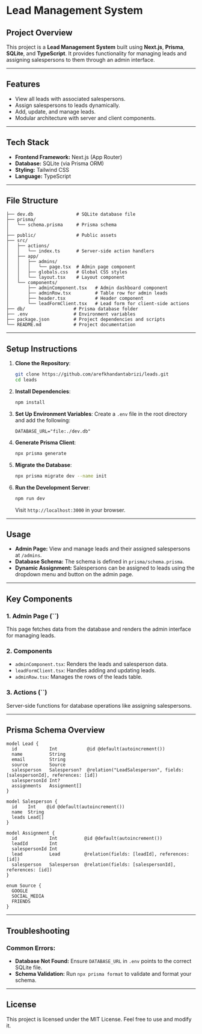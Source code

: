 # Lead Management System

## Project Overview

This project is a **Lead Management System** built using **Next.js**, **Prisma**, **SQLite**, and **TypeScript**. It provides functionality for managing leads and assigning salespersons to them through an admin interface.

---

## Features

- View all leads with associated salespersons.
- Assign salespersons to leads dynamically.
- Add, update, and manage leads.
- Modular architecture with server and client components.

---

## Tech Stack

- **Frontend Framework:** Next.js (App Router)
- **Database:** SQLite (via Prisma ORM)
- **Styling:** Tailwind CSS
- **Language:** TypeScript

---

## File Structure

```
├── dev.db                # SQLite database file
├── prisma/
│   └── schema.prisma     # Prisma schema
│
├── public/               # Public assets
├── src/
│   ├── actions/
│   │   └── index.ts      # Server-side action handlers
│   ├── app/
│   │   ├── admins/
│   │   │   └── page.tsx  # Admin page component
│   │   ├── globals.css   # Global CSS styles
│   │   └── layout.tsx    # Layout component
│   └── components/
│       ├── adminComponent.tsx   # Admin dashboard component
│       ├── adminRow.tsx         # Table row for admin leads
│       ├── header.tsx           # Header component
│       └── leadFormClient.tsx   # Lead form for client-side actions
├── db/                  # Prisma database folder
├── .env                 # Environment variables
├── package.json         # Project dependencies and scripts
└── README.md            # Project documentation
```

---

## Setup Instructions

1. **Clone the Repository**:

   ```bash
   git clone https://github.com/arefkhandantabrizi/leads.git
   cd leads
   ```

2. **Install Dependencies**:

   ```bash
   npm install
   ```

3. **Set Up Environment Variables**: Create a `.env` file in the root directory and add the following:

   ```env
   DATABASE_URL="file:./dev.db"
   ```

4. **Generate Prisma Client**:

   ```bash
   npx prisma generate
   ```

5. **Migrate the Database**:

   ```bash
   npx prisma migrate dev --name init
   ```

6. **Run the Development Server**:

   ```bash
   npm run dev
   ```

   Visit `http://localhost:3000` in your browser.

---

## Usage

- **Admin Page:** View and manage leads and their assigned salespersons at `/admins`.
- **Database Schema:** The schema is defined in `prisma/schema.prisma`.
- **Dynamic Assignment:** Salespersons can be assigned to leads using the dropdown menu and button on the admin page.

---

## Key Components

### 1. **Admin Page (**``**)**

This page fetches data from the database and renders the admin interface for managing leads.

### 2. **Components**

- `adminComponent.tsx`: Renders the leads and salesperson data.
- `leadFormClient.tsx`: Handles adding and updating leads.
- `adminRow.tsx`: Manages the rows of the leads table.

### 3. **Actions (**``**)**

Server-side functions for database operations like assigning salespersons.

---

## Prisma Schema Overview

```prisma
model Lead {
  id            Int           @id @default(autoincrement())
  name          String
  email         String
  source        Source
  salesperson   Salesperson?  @relation("LeadSalesperson", fields: [salespersonId], references: [id])
  salespersonId Int?
  assignments   Assignment[]
}

model Salesperson {
  id    Int    @id @default(autoincrement())
  name  String
  leads Lead[]
}

model Assignment {
  id            Int          @id @default(autoincrement())
  leadId        Int
  salespersonId Int
  lead          Lead         @relation(fields: [leadId], references: [id])
  salesperson   Salesperson  @relation(fields: [salespersonId], references: [id])
}

enum Source {
  GOOGLE
  SOCIAL_MEDIA
  FRIENDS
}
```

---

## Troubleshooting

### Common Errors:

- **Database Not Found:** Ensure `DATABASE_URL` in `.env` points to the correct SQLite file.
- **Schema Validation:** Run `npx prisma format` to validate and format your schema.

---

## License

This project is licensed under the MIT License. Feel free to use and modify it.
